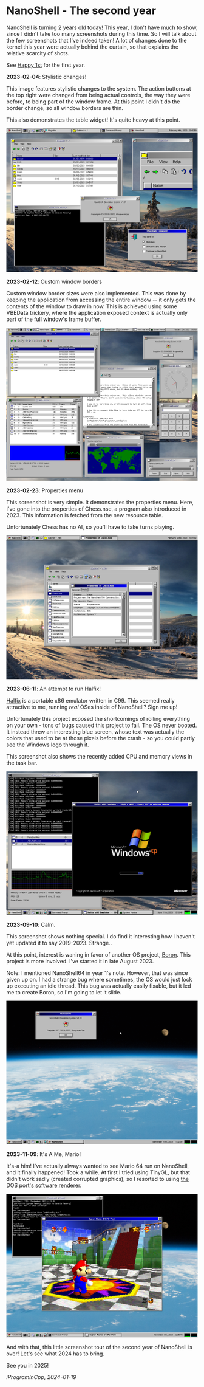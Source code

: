 # NanoShell - The second year

NanoShell is turning 2 years old today!
This year, I don't have much to show, since I didn't take too many screenshots during this time. So I will talk about
the few screenshots that I've indeed taken! A lot of changes done to the kernel this year were actually behind the curtain,
so that explains the relative scarcity of shots.

See [Happy 1st](happy_1st.md) for the first year.

**2023-02-04**: Stylistic changes!

This image features stylistic changes to the system.  The action buttons at the top right were changed from being actual
controls, the way they were before, to being part of the window frame.  At this point I didn't do the border change, so
all window borders are thin.

This also demonstrates the table widget! It's quite heavy at this point.

<img src="/images/2023_02_04_22_42_59.png">

**2023-02-12**: Custom window borders

Custom window border sizes were also implemented.  This was done by keeping the application from accessing the entire
window -- it only gets the contents of the window to draw in now. This is achieved using some VBEData trickery, where
the application exposed context is actually only part of the full window's frame buffer.

<img src="/images/2023_02_12_21_53_28.png">

**2023-02-23**: Properties menu

This screenshot is very simple.  It demonstrates the properties menu.  Here, I've gone into the properties of Chess.nse,
a program also introduced in 2023.  This information is fetched from the new resource table.

Unfortunately Chess has no AI, so you'll have to take turns playing.

<img src="/images/2023_02_23_12_31_02.png">

**2023-06-11**: An attempt to run Halfix!

[Halfix](https://github.com/nepx/halfix) is a portable x86 emulator written in C99. This seemed really attractive to me,
running _real_ OSes inside of NanoShell? Sign me up!

Unfortunately this project exposed the shortcomings of rolling everything on your own - tons of bugs caused this project
to fail. The OS never booted. It instead threw an interesting blue screen, whose text was actually the colors that used
to be at those pixels before the crash - so you could partly see the Windows logo through it.

This screenshot also shows the recently added CPU and memory views in the task bar.

<img src="/images/2023_06_11_18_11_46.png">

**2023-09-10**: Calm.

This screenshot shows nothing special. I do find it interesting how I haven't yet updated it to say 2019-2023. Strange..

At this point, interest is waning in favor of another OS project, [Boron](https://github.com/iProgramMC/Boron).  This
project is more involved.  I've started it in late August 2023.

Note: I mentioned NanoShell64 in year 1's note. However, that was since given up on. I had a strange bug where sometimes,
the OS would just lock up executing an idle thread.  This bug was actually easily fixable, but it led me to create Boron,
so I'm going to let it slide.

<img src="/images/2023_09_10_20_35_33.png">

**2023-11-09**: It's A Me, Mario!

It's-a him!  I've actually always wanted to see Mario 64 run on NanoShell, and it finally happened!  Took a while.  At
first I tried using TinyGL, but that didn't work sadly (created corrupted graphics), so I resorted to using 
[the DOS port's software renderer](https://github.com/fgsfdsfgs/sm64-port/blob/dos/src/pc/gfx/gfx_soft.c).

<img src="/images/2023_11_09_22_35_47.png">


And with that, this little screenshot tour of the second year of NanoShell is over! Let's see what 2024 has to bring.

See you in 2025!

*iProgramInCpp, 2024-01-19*

